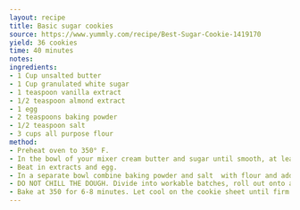 ```yaml
---
layout: recipe
title: Basic sugar cookies
source: https://www.yummly.com/recipe/Best-Sugar-Cookie-1419170
yield: 36 cookies
time: 40 minutes
notes: 
ingredients:
- 1 Cup unsalted butter
- 1 Cup granulated white sugar
- 1 teaspoon vanilla extract
- 1/2 teaspoon almond extract
- 1 egg
- 2 teaspoons baking powder
- 1/2 teaspoon salt
- 3 cups all purpose flour
method:
- Preheat oven to 350° F.
- In the bowl of your mixer cream butter and sugar until smooth, at least 3 minutes
- Beat in extracts and egg.
- In a separate bowl combine baking powder and salt  with flour and add a little at a time to the wet ingredients. The dough will be very stiff. If it becomes too stiff for your mixer turn out the dough onto a countertop surface. Wet your hands and finish off kneading the dough by hand.
- DO NOT CHILL THE DOUGH. Divide into workable batches, roll out onto a floured surface and cut. You want these cookies to be on the thicker side (closer to 1/4 inch rather than 1/8).
- Bake at 350 for 6-8 minutes. Let cool on the cookie sheet until firm enough to transfer to a cooling rack.
---
```

